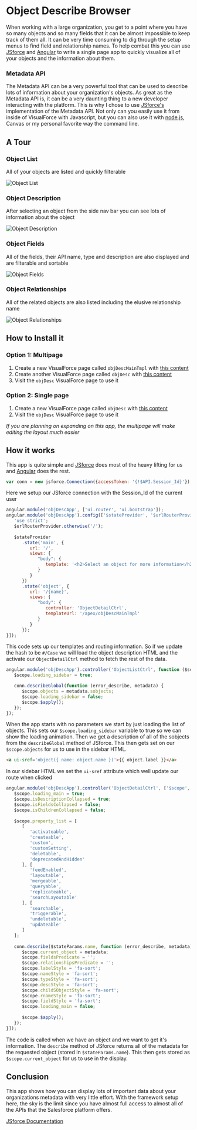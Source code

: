 # Object Describe Browser

When working with a large organization, you get to a point where you have so many objects and so many fields that it can be almost impossible to keep track of them all.  It can be very time consuming to dig through the setup menus to find field and relationship names.  To help combat this you can use [JSforce](https://jsforce.github.io/) and [Angular](https://angularjs.org/) to write a single page app to quickly visualize all of your objects and the information about them.

### Metadata API
The Metadata API can be a very powerful tool that can be used to describe lots of information about your organization's objects.  As great as the Metadata API is, it can be a very daunting thing to a new developer interacting with the platform.  This is why I chose to use [JSforce's](https://jsforce.github.io/document/#metadata-api) implementation of the Metadata API.  Not only can you easily use it from inside of VisualForce with Javascript, but you can also use it with [node.js](http://nodejs.org/), Canvas or my personal favorite way the command line.

## A Tour

### Object List
All of your objects are listed and quickly filterable

![Object List](https://raw.githubusercontent.com/pcon/SalesforceApps/master/documentation/img/objDesc_list.png)

### Object Description
After selecting an object from the side nav bar you can see lots of information about the object

![Object Description](https://raw.githubusercontent.com/pcon/SalesforceApps/master/documentation/img/objDesc_description.png)

### Object Fields
All of the fields, their API name, type and description are also displayed and are filterable and sortable

![Object Fields](https://raw.githubusercontent.com/pcon/SalesforceApps/master/documentation/img/objDesc_fields.png)

### Object Relationships
All of the related objects are also listed including the elusive relationship name

![Object Relationships](https://raw.githubusercontent.com/pcon/SalesforceApps/master/documentation/img/objDesc_relationship.png)

## How to Install it

### Option 1: Multipage
1. Create a new VisualForce page called `objDescMainTmpl` with [this content](https://raw.githubusercontent.com/pcon/SalesforceApps/master/objDesc/objDescMainTmpl.page)
2. Create another VisualForce page called `objDesc` with [this content](https://raw.githubusercontent.com/pcon/SalesforceApps/master/objDesc/objDesc.page)
3. Visit the `objDesc` VisualForce page to use it

### Option 2: Single page
1. Create a new VisualForce page called `objDesc` with [this content](https://raw.githubusercontent.com/pcon/SalesforceApps/master/objDesc/objDescSinglePage.page)
2. Visit the `objDesc` VisualForce page to use it

_If you are planning on expanding on this app, the multipage will make editing the layout much easier_

## How it works

This app is quite simple and [JSforce](https://jsforce.github.io/) does most of the heavy lifting for us and [Angular](https://angularjs.org/) does the rest.

```javascript
var conn = new jsforce.Connection({accessToken: '{!$API.Session_Id}'});
```
Here we setup our JSforce connection with the Session_Id of the current user

```javascript
angular.module('objDescApp', ['ui.router', 'ui.bootstrap']);
angular.module('objDescApp').config(['$stateProvider', '$urlRouterProvider', function ($stateProvider, $urlRouterProvider) {
   'use strict';
   $urlRouterProvider.otherwise('/');
   
   $stateProvider
      .state('main', {
         url: '/',
         views: {
            "body": {
               template: '<h2>Select an object for more information</h2>'
            }
         }
      })
      .state('object', {
         url: '/{name}',
         views: {
            "body": {
               controller: 'ObjectDetailCtrl',
               templateUrl: '/apex/objDescMainTmpl'
            }
         }
      });
}]);
```
This code sets up our templates and routing information.  So if we update the hash to be `#/Case` we will load the object description HTML and the activate our `ObjectDetailCtrl` method to fetch the rest of the data.

```javascript
angular.module('objDescApp').controller('ObjectListCtrl', function ($scope) {
   $scope.loading_sidebar = true;

   conn.describeGlobal(function (error_describe, metadata) {
      $scope.objects = metadata.sobjects;
      $scope.loading_sidebar = false;
      $scope.$apply();
   });
});
```
When the app starts with no parameters we start by just loading the list of objects.  This sets our `$scope.loading_sidebar` variable to true so we can show the loading animation.  Then we get a description of all of the sobjects from the `describeGlobal` method of JSforce.  This then gets set on our `$scope.objects` for us to use in the sidebar HTML.

```html
<a ui-sref='object({ name: object.name })'>{{ object.label }}</a>
```
In our sidebar HTML we set the `ui-sref` attribute which well update our route when clicked

```javascript
angular.module('objDescApp').controller('ObjectDetailCtrl', ['$scope', '$stateParams', function ($scope, $stateParams) {
   $scope.loading_main = true;
   $scope.isDescriptionCollapsed = true;
   $scope.isFieldsCollapsed = false;
   $scope.isChildrenCollapsed = false;
   
   $scope.property_list = [
      [
         'activateable',
         'createable',
         'custom',
         'customSetting',
         'deletable',
         'deprecatedAndHidden'
      ], [ 
         'feedEnabled',
         'layoutable',
         'mergeable',
         'queryable',
         'replicateable',
         'searchLayoutable'
      ], [ 
         'searchable',
         'triggerable',
         'undeletable',
         'updateable'
      ]
   ];
   
   conn.describe($stateParams.name, function (error_describe, metadata) {
      $scope.current_object = metadata;
      $scope.fieldsPredicate = '';
      $scope.relationshipsPredicate = '';
      $scope.labelStyle = 'fa-sort';
      $scope.nameStyle = 'fa-sort';
      $scope.typeStyle = 'fa-sort';
      $scope.descStyle = 'fa-sort';
      $scope.childSObjectStyle = 'fa-sort';
      $scope.rnameStyle = 'fa-sort';
      $scope.fieldStyle = 'fa-sort';
      $scope.loading_main = false;
   
      $scope.$apply();
   });
}]);
```
The code is called when we have an object and we want to get it's information.  The `describe` method of JSforce returns all of the metadata for the requested object (stored in `$stateParams.name`).  This then gets stored as `$scope.current_object` for us to use in the display.

## Conclusion
This app shows how you can display lots of important data about your organizations metadata with very little effort.  With the framework setup here, the sky is the limit since you have almost full access to almost all of the APIs that the Salesforce platform offers.

[JSforce Documentation](https://jsforce.github.io/document/)